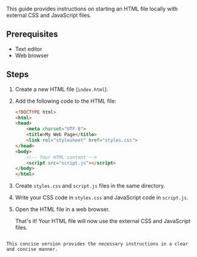 

This guide provides instructions on starting an HTML file locally with external CSS and JavaScript files.

## Prerequisites

- Text editor
- Web browser

## Steps

1. Create a new HTML file (`index.html`).

2. Add the following code to the HTML file:

   ```html
   <!DOCTYPE html>
   <html>
   <head>
       <meta charset="UTF-8">
       <title>My Web Page</title>
       <link rel="stylesheet" href="styles.css">
   </head>
   <body>
       <!-- Your HTML content -->
       <script src="script.js"></script>
   </body>
   </html>
   ```

3. Create `styles.css` and `script.js` files in the same directory.

4. Write your CSS code in `styles.css` and JavaScript code in `script.js`.

5. Open the HTML file in a web browser.

   That's it! Your HTML file will now use the external CSS and JavaScript files.
```

This concise version provides the necessary instructions in a clear and concise manner.
